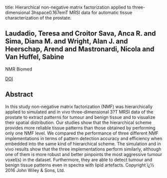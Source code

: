title: Hierarchical non-negative matrix factorization applied to three-dimensional 3hspace0.167emT MRSI data for automatic tissue characterization of the prostate.

## Laudadio, Teresa and Croitor Sava, Anca R. and Sima, Diana M. and Wright, Alan J. and Heerschap, Arend and Mastronardi, Nicola and Van Huffel, Sabine
NMR Biomed

<a href="https://doi.org/10.1002/nbm.3527">DOI</a>

## Abstract
In this study non-negative matrix factorization (NMF) was hierarchically applied to simulated and in vivo three-dimensional 3?T MRSI data of the prostate to extract patterns for tumour and benign tissue and to visualize their spatial distribution. Our studies show that the hierarchical scheme provides more reliable tissue patterns than those obtained by performing only one NMF level. We compared the performance of three different NMF implementations in terms of pattern detection accuracy and efficiency when embedded into the same kind of hierarchical scheme. The simulation and in vivo results show that the three implementations perform similarly, although one of them is more robust and better pinpoints the most aggressive tumour voxel(s) in the dataset. Furthermore, they are able to detect tumour and benign tissue patterns even in spectra with lipid artefacts. Copyright ï¿½ 2016 John Wiley & Sons, Ltd.

